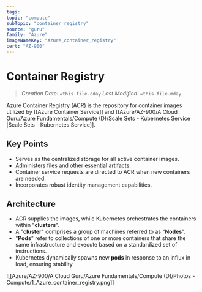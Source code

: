 ```yaml
---
tags:
topic: "compute"
subTopic: "container_registry"
source: "guru"
family: "Azure"
imageNameKey: "Azure_container_registry"
cert: "AZ-900"
---
```

# Container Registry

> _Creation Date:_ `=this.file.cday` _Last Modified:_ `=this.file.mday`

Azure Container Registry (ACR) is the repository for container images utilized by [[Azure Container Service]] and [[Azure/AZ-900/A Cloud Guru/Azure Fundamentals/Compute (D)/Scale Sets - Kubernetes Service |Scale Sets - Kubernetes Service]].

## Key Points

- Serves as the centralized storage for all active container images.
- Administers files and other essential artifacts.
- Container service requests are directed to ACR when new containers are needed.
- Incorporates robust identity management capabilities.

## Architecture

- ACR supplies the images, while Kubernetes orchestrates the containers within "**clusters**".
- A "**cluster**" comprises a group of machines referred to as "**Nodes**".
- "**Pods**" refer to collections of one or more containers that share the same infrastructure and execute based on a standardized set of instructions.
- Kubernetes dynamically spawns new **pods** in response to an influx in load, ensuring stability.

![[Azure/AZ-900/A Cloud Guru/Azure Fundamentals/Compute (D)/Photos - Compute/1_Azure_container_registry.png]]